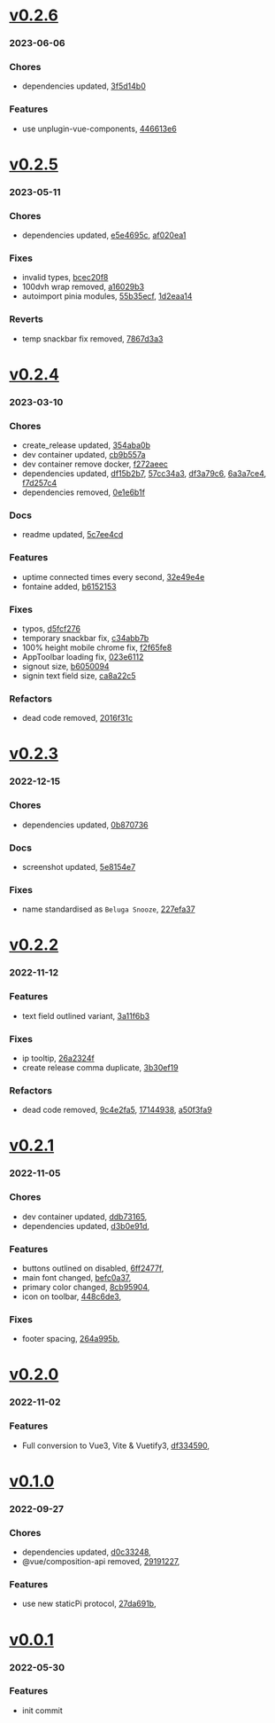 # <a href='https://github.com/mrjackwills/belugasnooze_vue/releases/tag/v0.2.6'>v0.2.6</a>
### 2023-06-06

### Chores
+ dependencies updated, [3f5d14b0](https://github.com/mrjackwills/belugasnooze_vue/commit/3f5d14b00e5fcb9b85bd0a5dfbb12a5f23752c2c)

### Features
+ use unplugin-vue-components, [446613e6](https://github.com/mrjackwills/belugasnooze_vue/commit/446613e6e67343b650546f69465dca8b703a9238)

# <a href='https://github.com/mrjackwills/belugasnooze_vue/releases/tag/v0.2.5'>v0.2.5</a>
### 2023-05-11

### Chores
+ dependencies updated, [e5e4695c](https://github.com/mrjackwills/belugasnooze_vue/commit/e5e4695c1e9199957e10e010fbf7d762dc59c581), [af020ea1](https://github.com/mrjackwills/belugasnooze_vue/commit/af020ea1a430a3a1274224a18cace392b5112f0e)

### Fixes
+ invalid types, [bcec20f8](https://github.com/mrjackwills/belugasnooze_vue/commit/bcec20f8f1413d9cc076f9a4cf2488d588319651)
+ 100dvh wrap removed, [a16029b3](https://github.com/mrjackwills/belugasnooze_vue/commit/a16029b38cefe646386575522ede97b13646f7a8)
+ autoimport pinia modules, [55b35ecf](https://github.com/mrjackwills/belugasnooze_vue/commit/55b35ecfb838220558c497272f2dde99425729b5), [1d2eaa14](https://github.com/mrjackwills/belugasnooze_vue/commit/1d2eaa14d97a116f6c019b5bf617bdbce83e855a)

### Reverts
+ temp snackbar fix removed, [7867d3a3](https://github.com/mrjackwills/belugasnooze_vue/commit/7867d3a337bdc4ce5d58c61ac5564ef5f1d5f87a)

# <a href='https://github.com/mrjackwills/belugasnooze_vue/releases/tag/v0.2.4'>v0.2.4</a>
### 2023-03-10


### Chores
+ create_release updated, [354aba0b](https://github.com/mrjackwills/belugasnooze_vue/commit/354aba0b8c22bf22e1984dd248df029ae579bd0d)
+ dev container updated, [cb9b557a](https://github.com/mrjackwills/belugasnooze_vue/commit/cb9b557a324d2be856732910d62c389f04b2be24)
+ dev container remove docker, [f272aeec](https://github.com/mrjackwills/belugasnooze_vue/commit/f272aeece969614f9b53f384fd11e3870fe00623)
+ dependencies updated, [df15b2b7](https://github.com/mrjackwills/belugasnooze_vue/commit/df15b2b7244805a1bb8a020d5764a43c69c23fcc), [57cc34a3](https://github.com/mrjackwills/belugasnooze_vue/commit/57cc34a3c6f1c95ffbd43384349d0e3390a52641), [df3a79c6](https://github.com/mrjackwills/belugasnooze_vue/commit/df3a79c65c138169b34a059a9c1cd1f7d3d2da96), [6a3a7ce4](https://github.com/mrjackwills/belugasnooze_vue/commit/6a3a7ce4a2aa8fbda6bfb814b6eda24c3930271e), [f7d257c4](https://github.com/mrjackwills/belugasnooze_vue/commit/f7d257c44a638440f41d4dccc9a181b78ccf1406)
+ dependencies removed, [0e1e6b1f](https://github.com/mrjackwills/belugasnooze_vue/commit/0e1e6b1fa1e274b77988bcdf0e4ec62553836238)

### Docs
+ readme updated, [5c7ee4cd](https://github.com/mrjackwills/belugasnooze_vue/commit/5c7ee4cdaba8a602f8fa1f781102626e1c075b17)

### Features
+ uptime connected times every second, [32e49e4e](https://github.com/mrjackwills/belugasnooze_vue/commit/32e49e4e6e9127e1ed51ceae54a2838effb787e2)
+ fontaine added, [b6152153](https://github.com/mrjackwills/belugasnooze_vue/commit/b6152153e4fb37a2679b81452bcfb02e8da9d4bd)

### Fixes
+ typos, [d5fcf276](https://github.com/mrjackwills/belugasnooze_vue/commit/d5fcf2762fe7cc24e45676b6878aaeac2053f349)
+ temporary snackbar fix, [c34abb7b](https://github.com/mrjackwills/belugasnooze_vue/commit/c34abb7b9480158e5e83e1bfa2eb808b695eb3c5)
+ 100% height mobile chrome fix, [f2f65fe8](https://github.com/mrjackwills/belugasnooze_vue/commit/f2f65fe8e3ec51dbf56bc5e2210ffe27c60c773a)
+ AppToolbar loading fix, [023e6112](https://github.com/mrjackwills/belugasnooze_vue/commit/023e6112fdd6716e15c547ae1d827c57f348dad7)
+ signout size, [b6050094](https://github.com/mrjackwills/belugasnooze_vue/commit/b605009479dbfb491cd9083d4812d0415b463a8f)
+ signin text field size, [ca8a22c5](https://github.com/mrjackwills/belugasnooze_vue/commit/ca8a22c540afe2d2e67e58eeaec36f6e4faf0dc8)

### Refactors
+ dead code removed, [2016f31c](https://github.com/mrjackwills/belugasnooze_vue/commit/2016f31cd24df8368a91f39d80978e0f1bfe8978)

# <a href='https://github.com/mrjackwills/belugasnooze_vue/releases/tag/v0.2.3'>v0.2.3</a>
### 2022-12-15

### Chores
+ dependencies updated, [0b870736](https://github.com/mrjackwills/belugasnooze_vue/commit/0b8707368d706835b714cf8dd2ed79a2e7d50ec7)

### Docs
+ screenshot updated, [5e8154e7](https://github.com/mrjackwills/belugasnooze_vue/commit/5e8154e74f0256d05eb0e6adf427aa7ac38db92e)

### Fixes
+ name standardised as `Beluga Snooze`, [227efa37](https://github.com/mrjackwills/belugasnooze_vue/commit/227efa3738b0f657be81aad9208770adbc8b69c0)

# <a href='https://github.com/mrjackwills/belugasnooze_vue/releases/tag/v0.2.2'>v0.2.2</a>
### 2022-11-12

### Features
+ text field outlined variant, [3a11f6b3](https://github.com/mrjackwills/belugasnooze_vue/commit/3a11f6b36b2bbec3e44458470203c9e3353acf66)

### Fixes
+ ip tooltip, [26a2324f](https://github.com/mrjackwills/belugasnooze_vue/commit/26a2324fca1b762ab5bc6bef3f64d1b25e185aed)
+ create release comma duplicate, [3b30ef19](https://github.com/mrjackwills/belugasnooze_vue/commit/3b30ef199a06a7cfa1c1b19bf895eaf141fd0eca)

### Refactors
+ dead code removed, [9c4e2fa5](https://github.com/mrjackwills/belugasnooze_vue/commit/9c4e2fa557815c55c90064619d12cea4d198a116), [17144938](https://github.com/mrjackwills/belugasnooze_vue/commit/171449387adf5419ac1a69b215c8eb2bdf79bd5b), [a50f3fa9](https://github.com/mrjackwills/belugasnooze_vue/commit/a50f3fa9b39ab77b71aa34d309b6abbd5be0f990)


# <a href='https://github.com/mrjackwills/belugasnooze_vue/releases/tag/v0.2.1'>v0.2.1</a>
### 2022-11-05

### Chores
+ dev container updated, [ddb73165](https://github.com/mrjackwills/belugasnooze_vue/commit/ddb731653c4bc0097c4b32f5d6cc5e15e908330b),
+ dependencies updated, [d3b0e91d](https://github.com/mrjackwills/belugasnooze_vue/commit/d3b0e91d8cd09badff16a6a50b336ee720b5799f),

### Features
+ buttons outlined on disabled, [6ff2477f](https://github.com/mrjackwills/belugasnooze_vue/commit/6ff2477fddb1eea9ba10583eb166a9b0ea4aad40),
+ main font changed, [befc0a37](https://github.com/mrjackwills/belugasnooze_vue/commit/befc0a37da17d350b03d469e350263051147e1c4),
+ primary color changed, [8cb95904](https://github.com/mrjackwills/belugasnooze_vue/commit/8cb959049114be6bad19cf9d1b517a6fb2c4057f),
+ icon on toolbar, [448c6de3](https://github.com/mrjackwills/belugasnooze_vue/commit/448c6de386bc92dbe659e1185e89d41761721650),

### Fixes
+ footer spacing, [264a995b](https://github.com/mrjackwills/belugasnooze_vue/commit/264a995bd310fc2da28894b94c4d1df96b48b731),

# <a href='https://github.com/mrjackwills/belugasnooze_vue/releases/tag/v0.2.0'>v0.2.0</a>
### 2022-11-02

### Features
+ Full conversion to Vue3, Vite & Vuetify3, [df334590](https://github.com/mrjackwills/belugasnooze_vue/commit/df334590a97cb278f1ef3909e86dbd35a2fe266d),

# <a href='https://github.com/mrjackwills/belugasnooze_vue/releases/tag/v0.1.0'>v0.1.0</a>
### 2022-09-27

### Chores
+ dependencies updated, [d0c33248](https://github.com/mrjackwills/belugasnooze_vue/commit/d0c332489cfee29f1998152b20d694d05bf4b1a2),
+ @vue/composition-api removed, [29191227](https://github.com/mrjackwills/belugasnooze_vue/commit/29191227eb50a3fddf611abeaff2989bd043e9b3),

### Features
+ use new staticPi protocol, [27da691b](https://github.com/mrjackwills/belugasnooze_vue/commit/27da691ba416ed14c946889535475f7a0a7aede0),

# <a href='https://github.com/mrjackwills/belugasnooze_vue/releases/tag/v0.0.1'>v0.0.1</a>
### 2022-05-30

### Features
+ init commit
